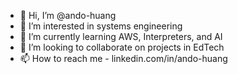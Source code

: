 - 👋 Hi, I’m @ando-huang
- 👀 I’m interested in systems engineering
- 🌱 I’m currently learning AWS, Interpreters, and AI
- 💞️ I’m looking to collaborate on projects in EdTech
- 📫 How to reach me - linkedin.com/in/ando-huang

<!---
ando-huang/ando-huang is a ✨ special ✨ repository because its `README.md` (this file) appears on your GitHub profile.
You can click the Preview link to take a look at your changes.
--->
